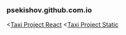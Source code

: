 ### psekishov.github.com.io
<[Taxi Project React](http://psekishov.github.io/react-taxi/ "React Site Taxi")
<[Taxi Project Static](http://psekishov.github.io/taxi/ "Static Site Taxi")
